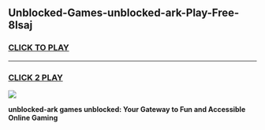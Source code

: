 
## Unblocked-Games-unblocked-ark-Play-Free-8lsaj
<h3>
<a href="https://premium76.site?title=unblocked-ark&ref=10A">CLICK TO PLAY</a></h3>
<hr>

<h3>
<a href="https://premium76.site?title=unblocked-ark&ref=10A">CLICK 2 PLAY</a>
  
</h3>

<a href="https://premium76.site?title=unblocked-ark&ref=10A"><img src="https://clearcache.store/games.png"></a>


**unblocked-ark games unblocked: Your Gateway to Fun and Accessible Online Gaming**
